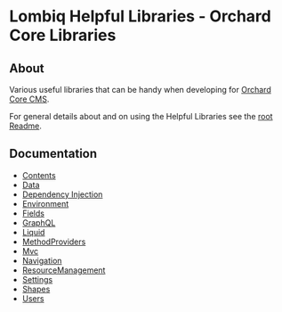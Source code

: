 # Lombiq Helpful Libraries - Orchard Core Libraries



## About

Various useful libraries that can be handy when developing for [Orchard Core CMS](https://orchardcore.net/).

For general details about and on using the Helpful Libraries see the [root Readme](../Readme.md).


## Documentation

- [Contents](Docs/Contents.md)
- [Data](Docs/Data.md)
- [Dependency Injection](Docs/DependencyInjection.md)
- [Environment](Docs/Environment.md)
- [Fields](Docs/Fields.md)
- [GraphQL](Docs/GraphQL.md)
- [Liquid](Docs/Liquid.md)
- [MethodProviders](Docs/MethodProviders.md)
- [Mvc](Docs/Mvc.md)
- [Navigation](Docs/Navigation.md)
- [ResourceManagement](Docs/ResourceManagement.md)
- [Settings](Docs/Settings.md)
- [Shapes](Docs/Shapes.md)
- [Users](Docs/Users.md)
